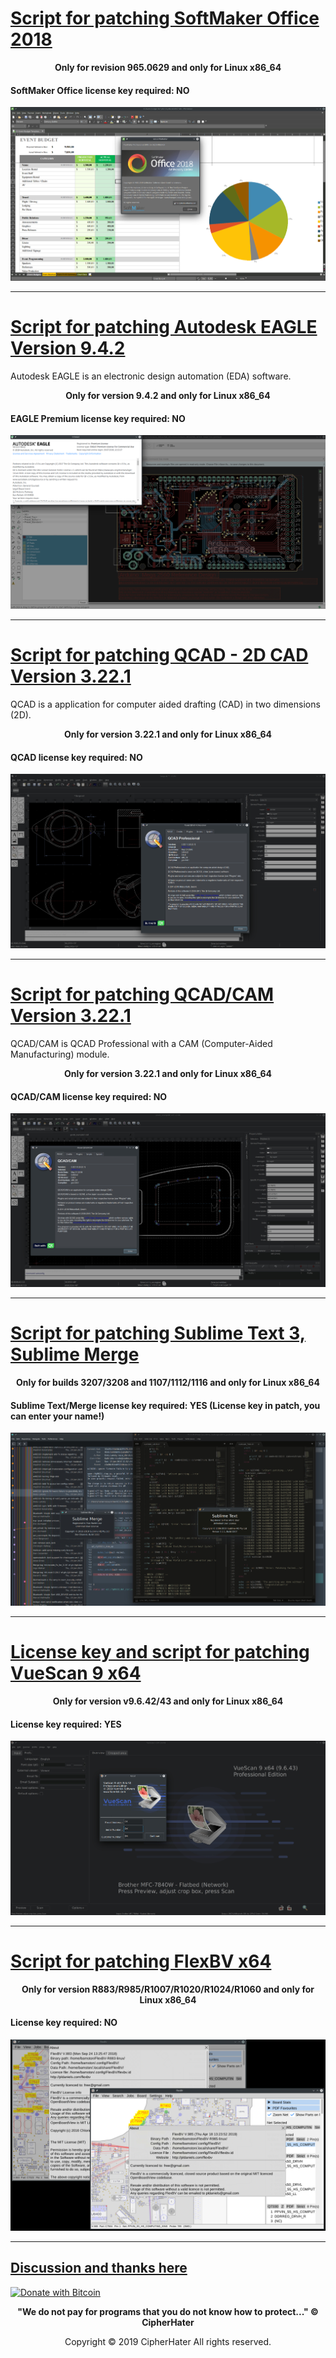 
# [Script for patching SoftMaker Office 2018](https://cipherhater.pro/softmaker/)

<center>
	<p><b>
		Only for revision 965.0629 and only for Linux x86_64
	</b></p>
</center>

#### SoftMaker Office license key required: NO

![SOFTMAKER](images/office.jpg)

---

# [Script for patching Autodesk EAGLE Version 9.4.2](https://cipherhater.pro/eagle/)

Autodesk EAGLE is an electronic design automation (EDA) software.

<center>
	<p><b>
		Only for version 9.4.2 and only for Linux x86_64
	</b></p>
</center>

#### EAGLE Premium license key required: NO


![EAGLE](images/eagle.jpg)

---

# [Script for patching QCAD - 2D CAD Version 3.22.1](https://cipherhater.pro/qcad/)

QCAD is a application for computer aided drafting (CAD) in two dimensions (2D).

<center>
	<p><b>
		Only for version 3.22.1 and only for Linux x86_64
	</b></p>
</center>

#### QCAD license key required: NO

![QCAD](images/qcad.jpg)

---

# [Script for patching QCAD/CAM Version 3.22.1](https://cipherhater.pro/qcam/)

QCAD/CAM is QCAD Professional with a CAM (Computer-Aided Manufacturing) module.

<center>
	<p><b>
		Only for version 3.22.1 and only for Linux x86_64
	</b></p>
</center>

#### QCAD/CAM license key required: NO

![QCAM](images/qcam.jpg)

---

# [Script for patching Sublime Text 3, Sublime Merge](https://cipherhater.pro/sublime/)

<center>
	<p><b>
		Only for builds 3207/3208 and 1107/1112/1116 and only for Linux x86_64
	</b></p>
</center>

#### Sublime Text/Merge license key required: YES (License key in patch, you can enter your name!)

![SUBLIME](images/big.jpg)

---

# [License key and script for patching VueScan 9 x64](https://cipherhater.pro/vuescan/)

<center>
	<p><b>
		Only for version v9.6.42/43 and only for Linux x86_64
	</b></p>
</center>

#### License key required: YES

![VUESCAN](images/vuescan.jpg)

---

# [Script for patching FlexBV x64](https://cipherhater.pro/flexbv/)

<center>
	<p><b>
		Only for version R883/R985/R1007/R1020/R1024/R1060 and only for Linux x86_64
	</b></p>
</center>

#### License key required: NO

![FLEXBV](images/flexbv.jpg)

---

## [Discussion and thanks here](https://gist.github.com/cipherhater/4e75d4e4551db171de03e9618456a7ea)

[![Donate with Bitcoin](https://en.cryptobadges.io/badge/small/13mzRviMxLg3HDojL7YJZajwtVLa124E8X)](https://en.cryptobadges.io/donate/13mzRviMxLg3HDojL7YJZajwtVLa124E8X)

<center>
    <p><b>
	"We do not pay for programs that you do not know how to protect..." &copy; CipherHater
    </b></p>
</center>

<center>
    <p>
	Copyright &copy; 2019 CipherHater All rights reserved.
    </p>
</center>
